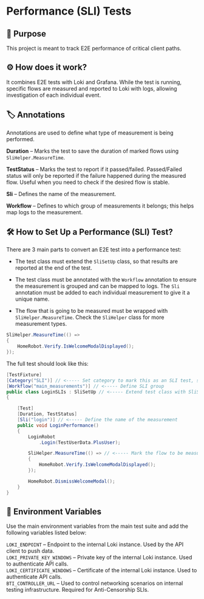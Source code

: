 ﻿# Performance (SLI) Tests

## 🎯 Purpose

This project is meant to track E2E performance of critical client paths. 

## ⚙️ How does it work?

It combines E2E tests with Loki and Grafana. While the test is running, specific flows are measured and reported to Loki with logs, allowing investigation of each individual event.

## 🏷️ Annotations

Annotations are used to define what type of measurement is being performed. 

**Duration** – Marks the test to save the duration of marked flows using `SliHelper.MeasureTime`.

**TestStatus** – Marks the test to report if it passed/failed. Passed/Failed status will only be reported if the failure happened during the measured flow. Useful when you need to check if the desired flow is stable.

**Sli** – Defines the name of the measurement.

**Workflow** – Defines to which group of measurements it belongs; this helps map logs to the measurement.

## 🛠️ How to Set Up a Performance (SLI) Test?

There are 3 main parts to convert an E2E test into a performance test:

- The test class must extend the `SliSetUp` class, so that results are reported at the end of the test.

- The test class must be annotated with the `Workflow` annotation to ensure the measurement is grouped and can be mapped to logs. The `Sli` annotation must be added to each individual measurement to give it a unique name.

- The flow that is going to be measured must be wrapped with `SliHelper.MeasureTime`. Check the `SliHelper` class for more measurement types.

```csharp
SliHelper.MeasureTime(() =>
{
    HomeRobot.Verify.IsWelcomeModalDisplayed();
});    
```

The full test should look like this:

```csharp
[TestFixture]
[Category("SLI")] // <----- Set category to mark this as an SLI test, so that it's run only in SLI pipelines.
[Workflow("main_measurements")] // <----- Define SLI group
public class LoginSLIs : SliSetUp // <----- Extend test class with SliSetUp so that events are sent after each test
{

    [Test]
    [Duration, TestStatus]
    [Sli("login")] // <----- Define the name of the measurement
    public void LoginPerformance()
    {
        LoginRobot
            .Login(TestUserData.PlusUser);

        SliHelper.MeasureTime(() => // <----- Mark the flow to be measured during the test
        {
            HomeRobot.Verify.IsWelcomeModalDisplayed();
        });

        HomeRobot.DismissWelcomeModal();
    }
}
```

## 🔑 Environment Variables

Use the main environment variables from the main test suite and add the following variables listed below:

`LOKI_ENDPOINT` – Endpoint to the internal Loki instance. Used by the API client to push data.  
`LOKI_PRIVATE_KEY_WINDOWS` – Private key of the internal Loki instance. Used to authenticate API calls.  
`LOKI_CERTIFICATE_WINDOWS` – Certificate of the internal Loki instance. Used to authenticate API calls.  
`BTI_CONTROLLER_URL` – Used to control networking scenarios on internal testing infrastructure. Required for Anti-Censorship SLIs.

